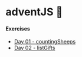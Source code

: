 # adventJS 🎄

#### Exercises

* [Day 01 - countingSheeps](https://adventjs.dev/challenges/01)
* [Day 02 - listGifts](https://adventjs.dev/challenges/02)


